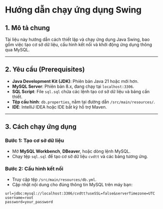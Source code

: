 # Hướng dẫn chạy ứng dụng Swing

## 1. Mô tả chung
Tài liệu này hướng dẫn cách thiết lập và chạy ứng dụng Java Swing, bao gồm việc tạo cơ sở dữ liệu, cấu hình kết nối và khởi động ứng dụng thông qua MySQL.

---

## 2. Yêu cầu (Prerequisites)

- **Java Development Kit (JDK)**: Phiên bản Java 21 hoặc mới hơn.
- **MySQL Server**: Phiên bản 8.x, đang chạy tại `localhost:3306`.
- **SQL Script**: File `sql.sql` chứa các lệnh tạo cơ sở dữ liệu và bảng cần thiết.
- **Tệp cấu hình**: `db.properties`, nằm tại đường dẫn `/src/main/resources/`.
- **IDE**: IntelliJ IDEA hoặc IDE bất kỳ hỗ trợ Maven.

---

## 3. Cách chạy ứng dụng

### Bước 1: Tạo cơ sở dữ liệu
- Mở **MySQL Workbench**, **DBeaver**, hoặc dòng lệnh MySQL.
- Chạy tệp `sql.sql` để tạo cơ sở dữ liệu `cvdtt` và các bảng tương ứng.

### Bước 2: Cấu hình kết nối
- Truy cập tệp `/src/main/resources/db.yml`.
- Cập nhật nội dung cho đúng thông tin MySQL trên máy bạn:

```properties
url=jdbc:mysql://localhost:3306/cvdtt?useSSL=false&serverTimezone=UTC
username=root
password=your_password
